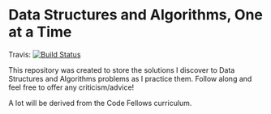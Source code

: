 # Data Structures and Algorithms, One at a Time
Travis: [![Build Status](https://travis-ci.com/michaelageorge/one-at-a-time-ds-a.svg?branch=master)](https://travis-ci.com/michaelageorge/one-at-a-time-ds-a)

This repository was created to store the solutions I discover to Data Structures and Algorithms problems as I practice them. Follow along and feel free to offer any criticism/advice!

A lot will be derived from the Code Fellows curriculum.
